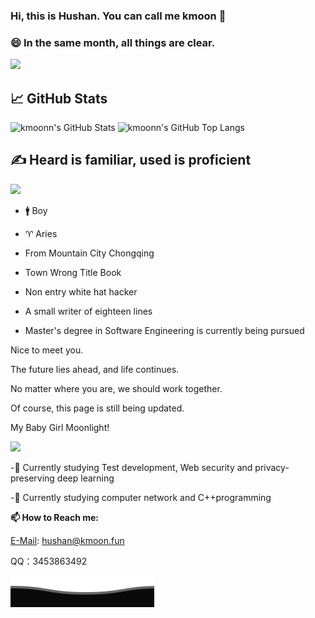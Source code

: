### Hi, this is Hushan. You can call me kmoon 👋

### 😄  In the same month, all things are clear.


[![](https://img.shields.io/badge/blog-kmoon-brightgreen?style=for-the-badge&logo=hexo)](https://kmoon.fun) 

## 📈 GitHub Stats

<img src="https://github-readme-stats.lolicon.io/?username=kmoonn&show_icons=true&bg_color=30,fafafa,f0f0f0" alt="kmoonn's GitHub Stats" height="185px" /> <img src="https://github-readme-stats.lolicon.io/top-langs?username=kmoonn&layout=compact&langs_count=8&bg_color=30,fafafa,f0f0f0" alt="kmoonn's GitHub Top Langs" height="185px" />

## ✍ Heard is familiar, used is proficient

<img src="https://skillicons.dev/icons?i=notion,sublime,obsidian,py,pycharm,qt,vercel,vim,anaconda,redis,jenkins,kotlin,androidstudio,sqlite,gradle,kali,cloudflare,fastapi,flask,django,git,gmail,github,twitter,stackoverflow,html,css,idea,java,docker,js,linux,md,mysql,mongodb,php,postman,selenium,powershell,bash,sublime,sklearn,ubuntu,vim,visualstudio,c,cpp,eclipse,vscode,windows,bootstrap,codepen,latex,matlab,nginx&perline=13" />


- 🚹 Boy

- ♈ Aries

- From Mountain City Chongqing

- Town Wrong Title Book

- Non entry white hat hacker

- A small writer of eighteen lines

- Master's degree in Software Engineering is currently being pursued

  


Nice to meet you.

The future lies ahead, and life continues.

No matter where you are, we should work together. 

Of course, this page is still being updated.

My Baby Girl Moonlight!

<img src="https://image.kmoon.fun/images/20240726103936.jpg" width="450"/>



-🔭  Currently studying Test development, Web security and privacy-preserving deep learning

-🌱  Currently studying computer network and C++programming

**📫 How to Reach me:**

[E-Mail](mailto:hushan@kmoon.fun): hushan@kmoon.fun

QQ：3453863492

![](assets/Bottom_down.svg)
